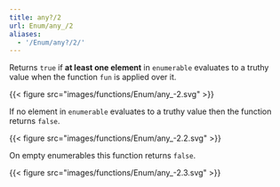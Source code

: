 ```yaml
---
title: any?/2
url: Enum/any_/2
aliases:
  - '/Enum/any?/2/'
---
```

Returns `true` if **at least one element** in `enumerable` evaluates to a truthy value when the function `fun` is applied over it.

{{< figure src="images/functions/Enum/any_-2.svg" >}}

If no element in `enumerable` evaluates to a truthy value then the function returns `false`. 

{{< figure src="images/functions/Enum/any_-2.2.svg" >}}

On empty enumerables this function returns `false`.

{{< figure src="images/functions/Enum/any_-2.3.svg" >}}
